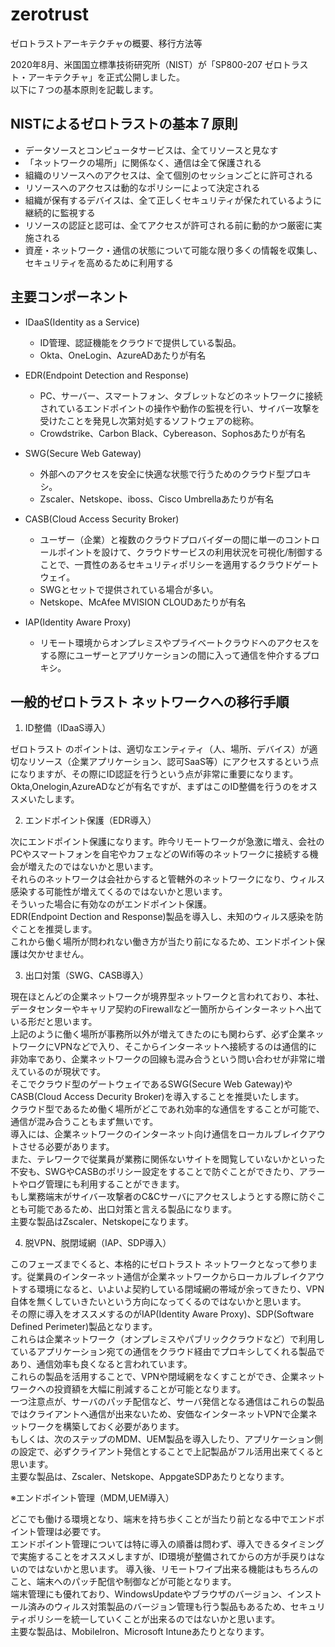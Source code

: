 # zerotrust
ゼロトラストアーキテクチャの概要、移行方法等

2020年8月、米国国立標準技術研究所（NIST）が「SP800-207 ゼロトラスト・アーキテクチャ」を正式公開しました。  
以下に７つの基本原則を記載します。

## NISTによるゼロトラストの基本７原則

+ データソースとコンピュータサービスは、全てリソースと見なす
+ 「ネットワークの場所」に関係なく、通信は全て保護される
+ 組織のリソースへのアクセスは、全て個別のセッションごとに許可される
+ リソースへのアクセスは動的なポリシーによって決定される
+ 組織が保有するデバイスは、全て正しくセキュリティが保たれているように継続的に監視する
+ リソースの認証と認可は、全てアクセスが許可される前に動的かつ厳密に実施される
+ 資産・ネットワーク・通信の状態について可能な限り多くの情報を収集し、セキュリティを高めるために利用する

## 主要コンポーネント

+ IDaaS(Identity as a Service)
  + ID管理、認証機能をクラウドで提供している製品。
  + Okta、OneLogin、AzureADあたりが有名

+ EDR(Endpoint Detection and Response)
  + PC、サーバー、スマートフォン、タブレットなどのネットワークに接続されているエンドポイントの操作や動作の監視を行い、サイバー攻撃を受けたことを発見し次第対処するソフトウェアの総称。  
  + Crowdstrike、Carbon Black、Cybereason、Sophosあたりが有名

+ SWG(Secure Web Gateway)
  + 外部へのアクセスを安全に快適な状態で行うためのクラウド型プロキシ。  
  + Zscaler、Netskope、iboss、Cisco Umbrellaあたりが有名

+ CASB(Cloud Access Security Broker)
  + ユーザー（企業）と複数のクラウドプロバイダーの間に単一のコントロールポイントを設けて、クラウドサービスの利用状況を可視化/制御することで、一貫性のあるセキュリティポリシーを適用するクラウドゲートウェイ。  
  + SWGとセットで提供されている場合が多い。  
  + Netskope、McAfee MVISION CLOUDあたりが有名

+ IAP(Identity Aware Proxy)
  + リモート環境からオンプレミスやプライベートクラウドへのアクセスをする際にユーザーとアプリケーションの間に入って通信を仲介するプロキシ。

## 一般的ゼロトラスト ネットワークへの移行手順

1. ID整備（IDaaS導入）

ゼロトラスト のポイントは、適切なエンティティ（人、場所、デバイス）が適切なリソース（企業アプリケーション、認可SaaS等）にアクセスするという点になりますが、その際にID認証を行うという点が非常に重要になります。  
Okta,Onelogin,AzureADなどが有名ですが、まずはこのID整備を行うのをオススメいたします。

2. エンドポイント保護（EDR導入）

次にエンドポイント保護になります。昨今リモートワークが急激に増え、会社のPCやスマートフォンを自宅やカフェなどのWifi等のネットワークに接続する機会が増えたのではないかと思います。  
それらのネットワークは会社からすると管轄外のネットワークになり、ウィルス感染する可能性が増えてくるのではないかと思います。  
そういった場合に有効なのがエンドポイント保護。  
EDR(Endpoint Dection and Response)製品を導入し、未知のウィルス感染を防ぐことを推奨します。  
これから働く場所が問われない働き方が当たり前になるため、エンドポイント保護は欠かせません。  

3. 出口対策（SWG、CASB導入）

現在ほとんどの企業ネットワークが境界型ネットワークと言われており、本社、データセンターやキャリア契約のFirewallなど一箇所からインターネットへ出ている形だと思います。  
上記のように働く場所が事務所以外が増えてきたのにも関わらず、必ず企業ネットワークにVPNなどで入り、そこからインターネットへ接続するのは通信的に非効率であり、企業ネットワークの回線も混み合うという問い合わせが非常に増えているのが現状です。  
そこでクラウド型のゲートウェイであるSWG(Secure Web Gateway)やCASB(Cloud Access Decurity Broker)を導入することを推奨いたします。  
クラウド型であるため働く場所がどこであれ効率的な通信をすることが可能で、通信が混み合うこともまず無いです。  
導入には、企業ネットワークのインターネット向け通信をローカルブレイクアウトさせる必要があります。  
また、テレワークで従業員が業務に関係ないサイトを閲覧していないかといった不安も、SWGやCASBのポリシー設定をすることで防ぐことができたり、アラートやログ管理にも利用することができます。  
もし業務端末がサイバー攻撃者のC&Cサーバにアクセスしようとする際に防ぐことも可能であるため、出口対策と言える製品になります。  
主要な製品はZscaler、Netskopeになります。

4. 脱VPN、脱閉域網（IAP、SDP導入）

このフェーズまでくると、本格的にゼロトラスト ネットワークとなって参ります。従業員のインターネット通信が企業ネットワークからローカルブレイクアウトする環境になると、いよいよ契約している閉域網の帯域が余ってきたり、VPN自体を無くしていきたいという方向になってくるのではないかと思います。  
その際に導入をオススメするのがIAP(Identity Aware Proxy)、SDP(Software Defined Perimeter)製品となります。  
これらは企業ネットワーク（オンプレミスやパブリッククラウドなど）で利用しているアプリケーション宛ての通信をクラウド経由でプロキシしてくれる製品であり、通信効率も良くなると言われています。  
これらの製品を活用することで、VPNや閉域網をなくすことができ、企業ネットワークへの投資額を大幅に削減することが可能となります。  
一つ注意点が、サーバのパッチ配信など、サーバ発信となる通信はこれらの製品ではクライアントへ通信が出来ないため、安価なインターネットVPNで企業ネットワークを構築しておく必要があります。  
もしくは、次のステップのMDM、UEM製品を導入したり、アプリケーション側の設定で、必ずクライアント発信とすることで上記製品がフル活用出来てくると思います。  
主要な製品は、Zscaler、Netskope、AppgateSDPあたりとなります。  

※エンドポイント管理（MDM,UEM導入）

どこでも働ける環境となり、端末を持ち歩くことが当たり前となる中でエンドポイント管理は必要です。  
エンドポイント管理については特に導入の順番は問わず、導入できるタイミングで実施することをオススメしますが、ID環境が整備されてからの方が手戻りはないのではないかと思います。
導入後、リモートワイプ出来る機能はもちろんのこと、端末へのパッチ配信や制御などが可能となります。  
端末管理にも優れており、WindowsUpdateやブラウザのバージョン、インストール済みのウィルス対策製品のバージョン管理も行う製品もあるため、セキュリティポリシーを統一していくことが出来るのではないかと思います。  
主要な製品は、MobileIron、Microsoft Intuneあたりとなります。  

